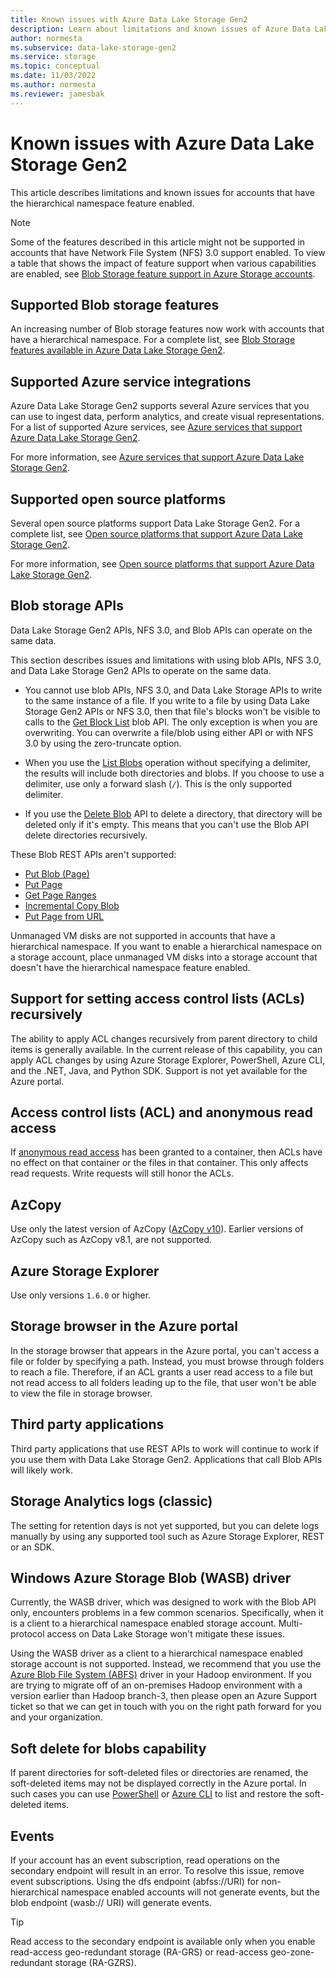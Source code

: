 ```yaml
---
title: Known issues with Azure Data Lake Storage Gen2
description: Learn about limitations and known issues of Azure Data Lake Storage Gen2.
author: normesta
ms.subservice: data-lake-storage-gen2
ms.service: storage
ms.topic: conceptual
ms.date: 11/03/2022
ms.author: normesta
ms.reviewer: jamesbak
---
```


# Known issues with Azure Data Lake Storage Gen2

This article describes limitations and known issues for accounts that have the hierarchical namespace feature enabled.

> [!NOTE]
> Some of the features described in this article might not be supported in accounts that have Network File System (NFS) 3.0 support enabled. To view a table that shows the impact of feature support when various capabilities are enabled, see [Blob Storage feature support in Azure Storage accounts](storage-feature-support-in-storage-accounts.md).

## Supported Blob storage features

An increasing number of Blob storage features now work with accounts that have a hierarchical namespace. For a complete list, see [Blob Storage features available in Azure Data Lake Storage Gen2](./storage-feature-support-in-storage-accounts.md).

## Supported Azure service integrations

Azure Data Lake Storage Gen2 supports several Azure services that you can use to ingest data, perform analytics, and create visual representations. For a list of supported Azure services, see [Azure services that support Azure Data Lake Storage Gen2](data-lake-storage-supported-azure-services.md).

For more information, see [Azure services that support Azure Data Lake Storage Gen2](data-lake-storage-supported-azure-services.md).

## Supported open source platforms

Several open source platforms support Data Lake Storage Gen2. For a complete list, see [Open source platforms that support Azure Data Lake Storage Gen2](data-lake-storage-supported-open-source-platforms.md).

For more information, see [Open source platforms that support Azure Data Lake Storage Gen2](data-lake-storage-supported-open-source-platforms.md).

## Blob storage APIs

Data Lake Storage Gen2 APIs, NFS 3.0, and Blob APIs can operate on the same data.

This section describes issues and limitations with using blob APIs, NFS 3.0, and Data Lake Storage Gen2 APIs to operate on the same data.

- You cannot use blob APIs, NFS 3.0, and Data Lake Storage APIs to write to the same instance of a file. If you write to a file by using Data Lake Storage Gen2 APIs or NFS 3.0, then that file's blocks won't be visible to calls to the [Get Block List](/rest/api/storageservices/get-block-list) blob API. The only exception is when you are overwriting. You can overwrite a file/blob using either API or with NFS 3.0 by using the zero-truncate option.

- When you use the [List Blobs](/rest/api/storageservices/list-blobs) operation without specifying a delimiter, the results will include both directories and blobs. If you choose to use a delimiter, use only a forward slash (`/`). This is the only supported delimiter.

- If you use the [Delete Blob](/rest/api/storageservices/delete-blob) API to delete a directory, that directory will be deleted only if it's empty. This means that you can't use the Blob API delete directories recursively.

These Blob REST APIs aren't supported:

- [Put Blob (Page)](/rest/api/storageservices/put-blob)
- [Put Page](/rest/api/storageservices/put-page)
- [Get Page Ranges](/rest/api/storageservices/get-page-ranges)
- [Incremental Copy Blob](/rest/api/storageservices/incremental-copy-blob)
- [Put Page from URL](/rest/api/storageservices/put-page-from-url)

Unmanaged VM disks are not supported in accounts that have a hierarchical namespace. If you want to enable a hierarchical namespace on a storage account, place unmanaged VM disks into a storage account that doesn't have the hierarchical namespace feature enabled.

<a id="api-scope-data-lake-client-library"></a>

## Support for setting access control lists (ACLs) recursively

The ability to apply ACL changes recursively from parent directory to child items is generally available. In the current release of this capability, you can apply ACL changes by using Azure Storage Explorer, PowerShell, Azure CLI, and the .NET, Java, and Python SDK. Support is not yet available for the Azure portal.

## Access control lists (ACL) and anonymous read access

If [anonymous read access](./anonymous-read-access-configure.md) has been granted to a container, then ACLs have no effect on that container or the files in that container.  This only affects read requests.  Write requests will still honor the ACLs.

<a id="known-issues-tools"></a>

## AzCopy

Use only the latest version of AzCopy ([AzCopy v10](../common/storage-use-azcopy-v10.md?toc=%2fazure%2fstorage%2ftables%2ftoc.json)). Earlier versions of AzCopy such as AzCopy v8.1, are not supported.

<a id="storage-explorer"></a>

## Azure Storage Explorer

Use only versions `1.6.0` or higher.

<a id="explorer-in-portal"></a>

## Storage browser in the Azure portal

In the storage browser that appears in the Azure portal, you can't access a file or folder by specifying a path. Instead, you must browse through folders to reach a file.  Therefore, if an ACL grants a user read access to a file but not read access to all folders leading up to the file, that user won't be able to view the file in storage browser.  

<a id="third-party-apps"></a>

## Third party applications

Third party applications that use REST APIs to work will continue to work if you use them with Data Lake Storage Gen2. Applications that call Blob APIs will likely work.

## Storage Analytics logs (classic)

The setting for retention days is not yet supported, but you can delete logs manually by using any supported tool such as Azure Storage Explorer, REST or an SDK.

## Windows Azure Storage Blob (WASB) driver

Currently, the WASB driver, which was designed to work with the Blob API only, encounters problems in a few common scenarios. Specifically, when it is a client to a hierarchical namespace enabled storage account. Multi-protocol access on Data Lake Storage won't mitigate these issues.

Using the WASB driver as a client to a hierarchical namespace enabled storage account is not supported. Instead, we recommend that you use the [Azure Blob File System (ABFS)](data-lake-storage-abfs-driver.md) driver in your Hadoop environment. If you are trying to migrate off of an on-premises Hadoop environment with a version earlier than Hadoop branch-3, then please open an Azure Support ticket so that we can get in touch with you on the right path forward for you and your organization.

## Soft delete for blobs capability

If parent directories for soft-deleted files or directories are renamed, the soft-deleted items may not be displayed correctly in the Azure portal. In such cases you can use [PowerShell](soft-delete-blob-manage.md?tabs=dotnet#restore-soft-deleted-blobs-and-directories-by-using-powershell) or [Azure CLI](soft-delete-blob-manage.md?tabs=dotnet#restore-soft-deleted-blobs-and-directories-by-using-azure-cli) to list and restore the soft-deleted items.

## Events

If your account has an event subscription, read operations on the secondary endpoint will result in an error. To resolve this issue, remove event subscriptions. Using the dfs endpoint (abfss://URI) for non-hierarchical namespace enabled accounts will not generate events, but the blob endpoint (wasb:// URI) will generate events.

> [!TIP]
> Read access to the secondary endpoint is available only when you enable read-access geo-redundant storage (RA-GRS) or read-access geo-zone-redundant storage (RA-GZRS).
